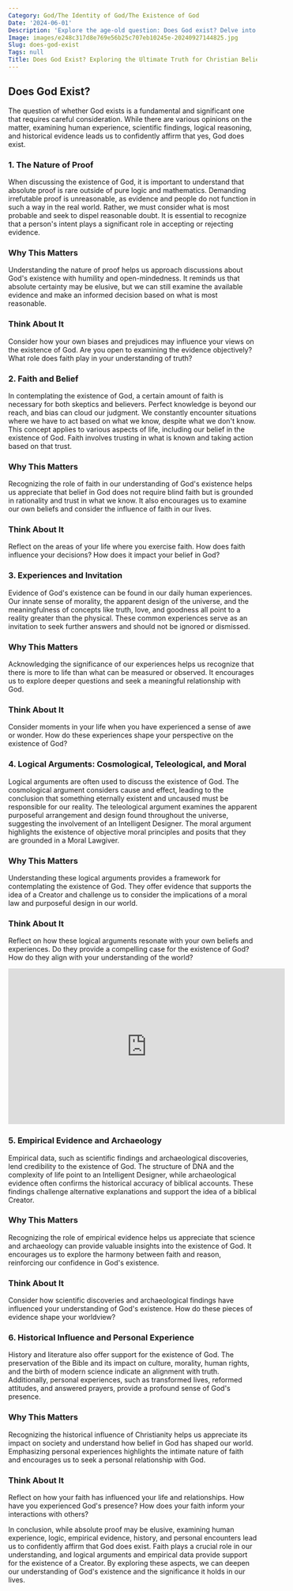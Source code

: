 ```yaml
---
Category: God/The Identity of God/The Existence of God
Date: '2024-06-01'
Description: 'Explore the age-old question: Does God exist? Delve into philosophical, theological, and scientific perspectives on the existence of a higher power.'
Image: images/e248c317d8e769e56b25c707eb10245e-20240927144825.jpg
Slug: does-god-exist
Tags: null
Title: Does God Exist? Exploring the Ultimate Truth for Christian Believers
---
```


## Does God Exist?

The question of whether God exists is a fundamental and significant one that requires careful consideration. While there are various opinions on the matter, examining human experience, scientific findings, logical reasoning, and historical evidence leads us to confidently affirm that yes, God does exist.

### 1. The Nature of Proof

When discussing the existence of God, it is important to understand that absolute proof is rare outside of pure logic and mathematics. Demanding irrefutable proof is unreasonable, as evidence and people do not function in such a way in the real world. Rather, we must consider what is most probable and seek to dispel reasonable doubt. It is essential to recognize that a person's intent plays a significant role in accepting or rejecting evidence.

### Why This Matters

Understanding the nature of proof helps us approach discussions about God's existence with humility and open-mindedness. It reminds us that absolute certainty may be elusive, but we can still examine the available evidence and make an informed decision based on what is most reasonable.

### Think About It

Consider how your own biases and prejudices may influence your views on the existence of God. Are you open to examining the evidence objectively? What role does faith play in your understanding of truth?

### 2. Faith and Belief

In contemplating the existence of God, a certain amount of faith is necessary for both skeptics and believers. Perfect knowledge is beyond our reach, and bias can cloud our judgment. We constantly encounter situations where we have to act based on what we know, despite what we don't know. This concept applies to various aspects of life, including our belief in the existence of God. Faith involves trusting in what is known and taking action based on that trust.

### Why This Matters

Recognizing the role of faith in our understanding of God's existence helps us appreciate that belief in God does not require blind faith but is grounded in rationality and trust in what we know. It also encourages us to examine our own beliefs and consider the influence of faith in our lives.

### Think About It

Reflect on the areas of your life where you exercise faith. How does faith influence your decisions? How does it impact your belief in God?

### 3. Experiences and Invitation

Evidence of God's existence can be found in our daily human experiences. Our innate sense of morality, the apparent design of the universe, and the meaningfulness of concepts like truth, love, and goodness all point to a reality greater than the physical. These common experiences serve as an invitation to seek further answers and should not be ignored or dismissed.

### Why This Matters

Acknowledging the significance of our experiences helps us recognize that there is more to life than what can be measured or observed. It encourages us to explore deeper questions and seek a meaningful relationship with God.

### Think About It

Consider moments in your life when you have experienced a sense of awe or wonder. How do these experiences shape your perspective on the existence of God?

### 4. Logical Arguments: Cosmological, Teleological, and Moral

Logical arguments are often used to discuss the existence of God. The cosmological argument considers cause and effect, leading to the conclusion that something eternally existent and uncaused must be responsible for our reality. The teleological argument examines the apparent purposeful arrangement and design found throughout the universe, suggesting the involvement of an Intelligent Designer. The moral argument highlights the existence of objective moral principles and posits that they are grounded in a Moral Lawgiver.

### Why This Matters

Understanding these logical arguments provides a framework for contemplating the existence of God. They offer evidence that supports the idea of a Creator and challenge us to consider the implications of a moral law and purposeful design in our world.

### Think About It

Reflect on how these logical arguments resonate with your own beliefs and experiences. Do they provide a compelling case for the existence of God? How do they align with your understanding of the world?


<iframe width="560" height="315" src="https://www.youtube.com/embed/_ie9musGEqQ" frameborder="0" allow="autoplay; encrypted-media" allowfullscreen></iframe>


### 5. Empirical Evidence and Archaeology

Empirical data, such as scientific findings and archaeological discoveries, lend credibility to the existence of God. The structure of DNA and the complexity of life point to an Intelligent Designer, while archaeological evidence often confirms the historical accuracy of biblical accounts. These findings challenge alternative explanations and support the idea of a biblical Creator.

### Why This Matters

Recognizing the role of empirical evidence helps us appreciate that science and archaeology can provide valuable insights into the existence of God. It encourages us to explore the harmony between faith and reason, reinforcing our confidence in God's existence.

### Think About It

Consider how scientific discoveries and archaeological findings have influenced your understanding of God's existence. How do these pieces of evidence shape your worldview?

### 6. Historical Influence and Personal Experience

History and literature also offer support for the existence of God. The preservation of the Bible and its impact on culture, morality, human rights, and the birth of modern science indicate an alignment with truth. Additionally, personal experiences, such as transformed lives, reformed attitudes, and answered prayers, provide a profound sense of God's presence.

### Why This Matters

Recognizing the historical influence of Christianity helps us appreciate its impact on society and understand how belief in God has shaped our world. Emphasizing personal experiences highlights the intimate nature of faith and encourages us to seek a personal relationship with God.

### Think About It

Reflect on how your faith has influenced your life and relationships. How have you experienced God's presence? How does your faith inform your interactions with others?

In conclusion, while absolute proof may be elusive, examining human experience, logic, empirical evidence, history, and personal encounters lead us to confidently affirm that God does exist. Faith plays a crucial role in our understanding, and logical arguments and empirical data provide support for the existence of a Creator. By exploring these aspects, we can deepen our understanding of God's existence and the significance it holds in our lives.